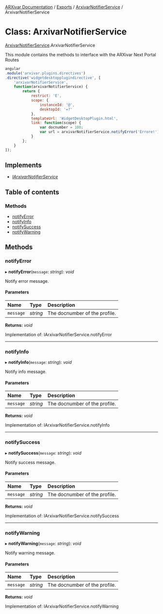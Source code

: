 [ARXivar Documentation](../README.md) / [Exports](../modules.md) / [ArxivarNotifierService](../modules/arxivarnotifierservice.md) / ArxivarNotifierService

# Class: ArxivarNotifierService

[ArxivarNotifierService](../modules/arxivarnotifierservice.md).ArxivarNotifierService

This module contains the methods to interface with the ARXivar Next Portal Routes
```javascript
angular
.module('arxivar.plugins.directives')
.directive('widgetdesktopplugindirective', [
	'arxivarNotifierService',
	function(arxivarNotifierService) {
		return {
			restrict: 'E',
			scope: {
				instanceId: '@',
				desktopId: '=?'
			},
			templateUrl: 'WidgetDesktopPlugin.html',
			link: function(scope) {
				var docnumber = 100;
				var url = arxivarNotifierService.notifyError('Errore!');
			}
		};
	}
]);
```

## Implements

- [*IArxivarNotifierService*](../interfaces/interfaces.iarxivarnotifierservice.md)

## Table of contents

### Methods

- [notifyError](arxivarnotifierservice.arxivarnotifierservice-1.md#notifyerror)
- [notifyInfo](arxivarnotifierservice.arxivarnotifierservice-1.md#notifyinfo)
- [notifySuccess](arxivarnotifierservice.arxivarnotifierservice-1.md#notifysuccess)
- [notifyWarning](arxivarnotifierservice.arxivarnotifierservice-1.md#notifywarning)

## Methods

### notifyError

▸ **notifyError**(`message`: *string*): *void*

Notify error message.

#### Parameters

| Name | Type | Description |
| :------ | :------ | :------ |
| `message` | *string* | The docnumber of the profile. |

**Returns:** *void*

Implementation of: IArxivarNotifierService.notifyError

___

### notifyInfo

▸ **notifyInfo**(`message`: *string*): *void*

Notify info message.

#### Parameters

| Name | Type | Description |
| :------ | :------ | :------ |
| `message` | *string* | The docnumber of the profile. |

**Returns:** *void*

Implementation of: IArxivarNotifierService.notifyInfo

___

### notifySuccess

▸ **notifySuccess**(`message`: *string*): *void*

Notify success message.

#### Parameters

| Name | Type | Description |
| :------ | :------ | :------ |
| `message` | *string* | The docnumber of the profile. |

**Returns:** *void*

Implementation of: IArxivarNotifierService.notifySuccess

___

### notifyWarning

▸ **notifyWarning**(`message`: *string*): *void*

Notify warning message.

#### Parameters

| Name | Type | Description |
| :------ | :------ | :------ |
| `message` | *string* | The docnumber of the profile. |

**Returns:** *void*

Implementation of: IArxivarNotifierService.notifyWarning
